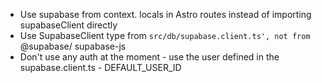- Use supabase from context. locals in Astro routes instead of importing supabaseClient
directly
- Use SupabaseClient type from `src/db/supabase.client.ts', not from `@supabase/
supabase-js
- Don't use any auth at the moment - use the user defined in the supabase.client.ts - DEFAULT_USER_ID